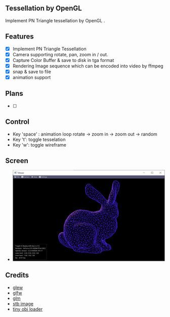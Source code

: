 ## Tessellation by OpenGL

Implement PN Triangle tessellation by OpenGL .

## Features 
- [x] Implement PN Triangle Tessellation
- [x] Camera supporting rotate, pan, zoom in / out.
- [x] Capture Color Buffer & save to disk in tga format
- [x] Rendering Image sequence which can be encoded into video by ffmpeg
- [x] snap & save to file
- [x] animation support 

## Plans

- [ ]  

## Control 

- Key 'space' : animation loop  rotate -> zoom in -> zoom out -> random 
- Key 't': toggle tesselation
- Key 'w': toggle wireframe 

## Screen 
- ![screen](./images/wireframe.png)

## Credits
- [glew]()
- [glfw]()
- [glm]()
- [stb image](https://github.com/nothings/stb)
- [tiny obj loader]()
